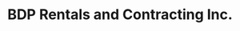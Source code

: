 ---
title: "BDP Rentals and Contracting Inc."
url: /robay/bdp-rentals-and-contracting-inc/
shop: storage rental
---